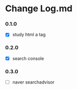 # Change Log.md

### 0.1.0
- [x] study html a tag

### 0.2.0
- [x] search console

### 0.3.0
- [ ] naver searchadvisor
